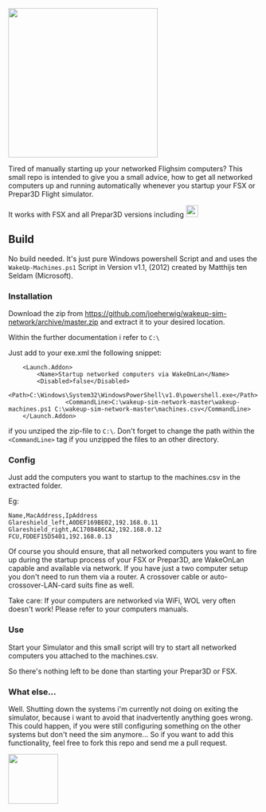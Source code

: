 <img src="https://raw.githubusercontent.com/wiki/joeherwig/wakeup-sim-network/img/wakeup-sim-network-logo.svg?sanitize=true" height="300px"/>

Tired of manually starting up your networked Flighsim computers?
This small repo is intended to give you a small advice, how to get all networked computers up and running automatically whenever you startup your FSX or Prepar3D Flight simulator.

It works with FSX and all Prepar3D versions including <img src="http://joachim.herwigs.info/img/P3Dv4-tag.png" height="24px">

## Build
No build needed. It's just pure Windows powershell Script and and uses the `WakeUp-Machines.ps1` Script in Version v1.1, (2012) created by Matthijs ten Seldam (Microsoft).

### Installation
Download the zip from https://github.com/joeherwig/wakeup-sim-network/archive/master.zip and extract it to your desired location.

Within the further documentation i refer to `C:\`

Just add to your exe.xml the following snippet:
```
	<Launch.Addon>
		<Name>Startup networked computers via WakeOnLan</Name>
		<Disabled>false</Disabled>
		<Path>C:\Windows\System32\WindowsPowerShell\v1.0\powershell.exe</Path>
                <CommandLine>C:\wakeup-sim-network-master\wakeup-machines.ps1 C:\wakeup-sim-network-master\machines.csv</CommandLine>
	</Launch.Addon>
```
if you unziped the zip-file to `C:\`. Don't forget to change the path within the `<CommandLine>` tag if you unzipped the files to an other directory.

### Config
Just add the computers you want to startup to the machines.csv in the extracted folder.

Eg:
```
Name,MacAddress,IpAddress
Glareshield_left,A0DEF169BE02,192.168.0.11
Glareshield_right,AC1708486CA2,192.168.0.12
FCU,FDDEF15D5401,192.168.0.13
```

Of course you should ensure, that all networked computers you want to fire up during the startup process of your FSX or Prepar3D, are WakeOnLan capable and available via network. If you have just a two computer setup you don't need to run them via a router. A crossover cable or auto-crossover-LAN-card suits fine as well.

Take care: If your computers are networked via WiFi, WOL very often doesn't work!
Please refer to your computers manuals.

### Use
Start your Simulator and this small script will try to start all networked computers you attached to the machines.csv.

So there's nothing left to be done than starting your Prepar3D or FSX.

### What else...
Well. Shutting down the systems i'm currently not doing on exiting the simulator, because i want to avoid that inadvertently anything goes wrong. This could happen, if you were still configuring something on the other systems but don't need the sim anymore... So if you want to add this functionality, feel free to fork this repo and send me a pull request.

<img src="https://joeherwig.github.io/EDST-Flightsim-Scenery_Hahnweide-Kirchheim-unter-Teck/images/JOE-Simtech-Logo.svg" width="100px">
